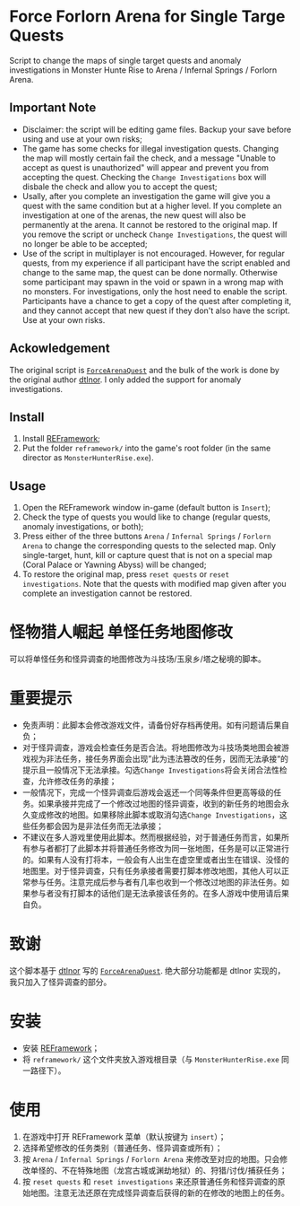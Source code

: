 # Force Forlorn Arena for Single Targe Quests

Script to change the maps of single target quests and anomaly investigations in Monster Hunte Rise to Arena / Infernal Springs / Forlorn Arena.

## Important Note 

- Disclaimer: the script will be editing game files. Backup your save before using and use at your own risks;
- The game has some checks for illegal investigation quests. Changing the map will mostly certain fail the check, and a message "Unable to accept as quest is unauthorized" will appear and prevent you from accepting the quest. Checking the `Change Investigations` box will disbale the check and allow you to accept the quest;
- Usally, after you complete an investigation the game will give you a quest with the same condition but at a higher level. If you complete an investigation at one of the arenas, the new quest will also be permanently at the arena. It cannot be restored to the original map. If you remove the script or uncheck `Change Investigations`, the quest will no longer be able to be accepted;
- Use of the script in multiplayer is not encouraged. However, for regular quests, from my experience if all participant have the script enabled and change to the same map, the quest can be done normally. Otherwise some participant may spawn in the void or spawn in a wrong map with no monsters. For investigations, only the host need to enable the script. Participants have a chance to get a copy of the quest after completing it, and they cannot accept that new quest if they don't also have the script. Use at your own risks.

## Ackowledgement

The original script is [`ForceArenaQuest`](https://www.nexusmods.com/monsterhunterrise/mods/265) and the bulk of the work is done by the original author [dtlnor](https://github.com/dtlnor). I only added the support for anomaly investigations.

## Install

1. Install [REFramework](https://www.nexusmods.com/monsterhunterrise/mods/26); 
2. Put the folder `reframework/` into the game's root folder (in the same director as `MonsterHunterRise.exe`).

## Usage

1. Open the REFramework window in-game (default button is `Insert`);
2. Check the type of quests you would like to change (regular quests, anomaly investigations, or both);
3. Press either of the three buttons `Arena` / `Infernal Springs` / `Forlorn Arena` to change the corresponding quests to the selected map. Only single-target, hunt, kill or capture quest that is not on a special map (Coral Palace or Yawning Abyss) will be changed;
4. To restore the original map, press `reset quests` or `reset investigations`. Note that the quests with modified map given after you complete an investigation cannot be restored.

# 怪物猎人崛起 单怪任务地图修改

可以将单怪任务和怪异调查的地图修改为斗技场/玉泉乡/塔之秘境的脚本。

# 重要提示

- 免责声明：此脚本会修改游戏文件，请备份好存档再使用。如有问题请后果自负；
- 对于怪异调查，游戏会检查任务是否合法。将地图修改为斗技场类地图会被游戏视为非法任务，接任务界面会出现”此为违法篡改的任务，因而无法承接“的提示且一般情况下无法承接。勾选`Change Investigations`将会关闭合法性检查，允许修改任务的承接；
- 一般情况下，完成一个怪异调查后游戏会返还一个同等条件但更高等级的任务。如果承接并完成了一个修改过地图的怪异调查，收到的新任务的地图会永久变成修改的地图。如果移除此脚本或取消勾选`Change Investigations`，这些任务都会因为是非法任务而无法承接；
- 不建议在多人游戏里使用此脚本。然而根据经验，对于普通任务而言，如果所有参与者都打了此脚本并将普通任务修改为同一张地图，任务是可以正常进行的。如果有人没有打将本，一般会有人出生在虚空里或者出生在错误、没怪的地图里。对于怪异调查，只有任务承接者需要打脚本修改地图，其他人可以正常参与任务。注意完成后参与者有几率也收到一个修改过地图的非法任务。如果参与者没有打脚本的话他们是无法承接该任务的。在多人游戏中使用请后果自负。

# 致谢

这个脚本基于 [dtlnor](https://github.com/dtlnor) 写的 [`ForceArenaQuest`](https://www.nexusmods.com/monsterhunterrise/mods/265). 绝大部分功能都是 dtlnor 实现的，我只加入了怪异调查的部分。

# 安装 

- 安装 [REFramework](https://www.nexusmods.com/monsterhunterrise/mods/26)；
- 将 `reframework/` 这个文件夹放入游戏根目录（与 `MonsterHunterRise.exe` 同一路径下）。

# 使用

1. 在游戏中打开 REFramework 菜单（默认按键为 `insert`）；
2. 选择希望修改的任务类别（普通任务、怪异调查或所有）；
3. 按 `Arena` / `Infernal Springs` / `Forlorn Arena` 来修改至对应的地图。只会修改单怪的、不在特殊地图（龙宫古城或渊劫地狱）的、狩猎/讨伐/捕获任务；
4. 按 `reset quests` 和 `reset investigations` 来还原普通任务和怪异调查的原始地图。注意无法还原在完成怪异调查后获得的新的在修改的地图上的任务。
